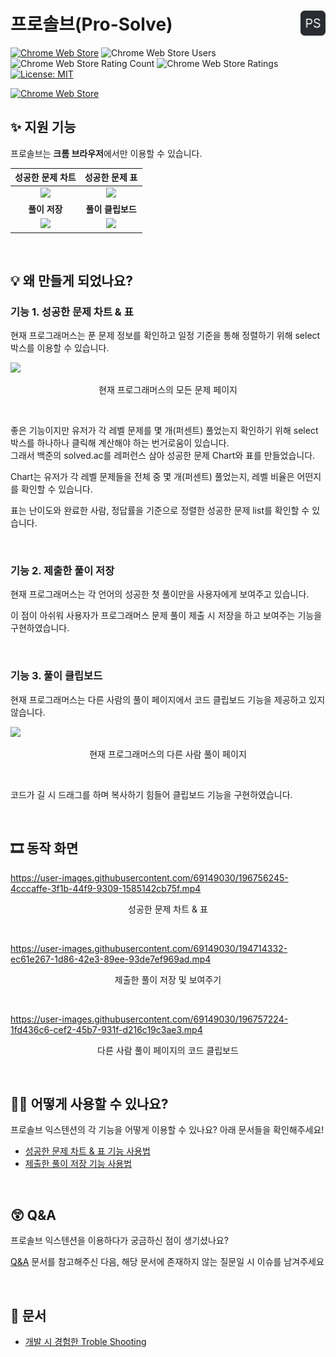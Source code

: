 # 프로솔브(Pro-Solve) <img align="right" src="src/static/icon.png" width="40px"/>

[![Chrome Web Store](https://img.shields.io/chrome-web-store/v/pjffalefhahlellpckbbiehmbljjhihl)](https://chrome.google.com/webstore/detail/%ED%94%84%EB%A1%9C%EC%86%94%EB%B8%8Cpro-solve/pjffalefhahlellpckbbiehmbljjhihl)
![Chrome Web Store Users](https://img.shields.io/chrome-web-store/users/pjffalefhahlellpckbbiehmbljjhihl?label=users%40chrome)
![Chrome Web Store Rating Count](https://img.shields.io/chrome-web-store/rating-count/pjffalefhahlellpckbbiehmbljjhihl)
![Chrome Web Store Ratings](https://img.shields.io/chrome-web-store/rating/pjffalefhahlellpckbbiehmbljjhihl)
[![License: MIT](https://img.shields.io/badge/License-MIT-yellow.svg)](https://opensource.org/licenses/MIT)


[![Chrome Web Store](https://storage.googleapis.com/chrome-gcs-uploader.appspot.com/image/WlD8wC6g8khYWPJUsQceQkhXSlv1/UV4C4ybeBTsZt43U4xis.png)](https://chrome.google.com/webstore/detail/%ED%94%84%EB%A1%9C%EC%86%94%EB%B8%8Cpro-solve/pjffalefhahlellpckbbiehmbljjhihl/related?hl=ko)

## ✨ 지원 기능

프로솔브는 **크롬 브라우저**에서만 이용할 수 있습니다.

|           **성공한 문제 차트**            |            **성공한 문제 표**             |
| :---------------------------------------: | :---------------------------------------: |
| <img src="https://imgur.com/ee3Gjqs.png"> | <img src="https://imgur.com/5BQfmJh.png"> |
|               **풀이 저장**               |             **풀이 클립보드**             |
| <img src="https://imgur.com/pUFGw2U.png"> | <img src="https://imgur.com/DXv3A8N.png"> |

<br />

## 💡 왜 만들게 되었나요?

### 기능 1. 성공한 문제 차트 & 표

현재 프로그래머스는 푼 문제 정보를 확인하고 일정 기준을 통해 정렬하기 위해 select 박스를 이용할 수 있습니다.

<img src="https://imgur.com/mqnD5DL.png" />
<p align="center">현재 프로그래머스의 모든 문제 페이지</p>

<br />

좋은 기능이지만 유저가 각 레벨 문제를 몇 개(퍼센트) 풀었는지 확인하기 위해 select 박스를 하나하나 클릭해 계산해야 하는 번거로움이 있습니다. <br />
그래서 백준의 solved.ac를 레퍼런스 삼아 성공한 문제 Chart와 표를 만들었습니다.

Chart는 유저가 각 레벨 문제들을 전체 중 몇 개(퍼센트) 풀었는지, 레벨 비율은 어떤지를 확인할 수 있습니다.

표는 난이도와 완료한 사람, 정답률을 기준으로 정렬한 성공한 문제 list를 확인할 수 있습니다.

<br />

### 기능 2. 제출한 풀이 저장

현재 프로그래머스는 각 언어의 성공한 첫 풀이만을 사용자에게 보여주고 있습니다.

이 점이 아쉬워 사용자가 프로그래머스 문제 풀이 제출 시 저장을 하고 보여주는 기능을 구현하였습니다.

<br />

### 기능 3. 풀이 클립보드

현재 프로그래머스는 다른 사람의 풀이 페이지에서 코드 클립보드 기능을 제공하고 있지 않습니다.

<img src="https://imgur.com/npSn7sF.png" />
<p align="center">현재 프로그래머스의 다른 사람 풀이 페이지</p>

<br />

코드가 길 시 드래그를 하며 복사하기 힘들어 클립보드 기능을 구현하였습니다.

<br />

## 🎞 동작 화면

https://user-images.githubusercontent.com/69149030/196756245-4cccaffe-3f1b-44f9-9309-1585142cb75f.mp4

<p align="center">성공한 문제 차트 & 표</p>

<br />

https://user-images.githubusercontent.com/69149030/194714332-ec61e267-1d86-42e3-89ee-93de7ef969ad.mp4

<p align="center">제출한 풀이 저장 및 보여주기</p>

<br />

https://user-images.githubusercontent.com/69149030/196757224-1fd436c6-cef2-45b7-931f-d216c19c3ae3.mp4

<p align="center">다른 사람 풀이 페이지의 코드 클립보드</p>

<br />

## 🙋‍♀️ 어떻게 사용할 수 있나요?

프로솔브 익스텐션의 각 기능을 어떻게 이용할 수 있나요? 아래 문서들을 확인해주세요!

- [성공한 문제 차트 & 표 기능 사용법](https://github.com/dev-redo/pro-solve/blob/main/md/HOW_TO_SEE_SOLUTION_INFO.md)
- [제출한 풀이 저장 기능 사용법](https://github.com/dev-redo/pro-solve/blob/main/md/HOW_TO_SAVE_SOLUTION.md)

<br />

## 😲 Q&A

프로솔브 익스텐션을 이용하다가 궁금하신 점이 생기셨나요?

[Q&A](https://github.com/dev-redo/pro-solve/blob/main/md/Q%26A.md) 문서를 참고해주신 다음, 해당 문서에 존재하지 않는 질문일 시 이슈를 남겨주세요

<br />

## 📜 문서

- [개발 시 경험한 Troble Shooting](https://github.com/dev-redo/pro-solve/blob/main/md/TroubleShooting.md)
